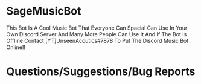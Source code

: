 # SageMusicBot
This Bot Is A Cool Music Bot That Everyone Can Spacial Can Use In Your Own Discord Server And Many More People Can Use It And If The Bot Is Offline Contact [YT]UnseenAcoutics#7878 To Put The Discord Music Bot Online!!

# Questions/Suggestions/Bug Reports
